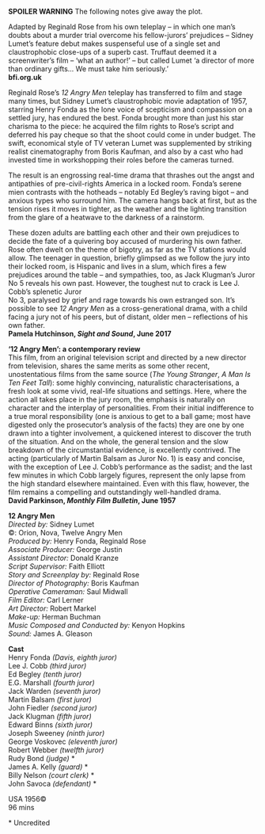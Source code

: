 
**SPOILER WARNING** The following notes give away the plot.

Adapted by Reginald Rose from his own teleplay – in which one man’s doubts about a murder trial overcome his fellow-jurors’ prejudices – Sidney Lumet’s feature debut makes suspenseful use of a single set and claustrophobic close-ups of a superb cast. Truffaut deemed it a screenwriter’s film – ‘what an author!’ – but called Lumet ‘a director of more than ordinary gifts... We must take him seriously.’<br>
**bfi.org.uk**

Reginald Rose’s _12 Angry Men_ teleplay has transferred to film and stage many times, but Sidney Lumet’s claustrophobic movie adaptation of 1957, starring Henry Fonda as the lone voice of scepticism and compassion on a settled jury, has endured the best. Fonda brought more than just his star charisma to the piece: he acquired the film rights to Rose’s script and deferred his pay cheque so that the shoot could come in under budget. The swift, economical style of TV veteran Lumet was supplemented by striking realist cinematography from Boris Kaufman, and also by a cast who had invested time in workshopping their roles before the cameras turned.

The result is an engrossing real-time drama that thrashes out the angst and antipathies of pre-civil-rights America in a locked room. Fonda’s serene mien contrasts with the hotheads – notably Ed Begley’s raving bigot – and anxious types who surround him. The camera hangs back at first, but as the tension rises it moves in tighter, as the weather and the lighting transition from the glare of a heatwave to the darkness of a rainstorm.

These dozen adults are battling each other and their own prejudices to decide the fate of a quivering boy accused of murdering his own father. Rose often dwelt on the theme of bigotry, as far as the TV stations would allow. The teenager in question, briefly glimpsed as we follow the jury into their locked room, is Hispanic and lives in a slum, which fires a few prejudices around the table – and sympathies, too, as Jack Klugman’s Juror No 5 reveals his own past. However, the toughest nut to crack is Lee J. Cobb’s splenetic Juror  
No 3, paralysed by grief and rage towards his own estranged son. It’s possible to see _12 Angry Men_ as a cross-generational drama, with a child facing a jury not of his peers, but of distant, older men – reflections of his own father.<br>
**Pamela Hutchinson, _Sight and Sound_, June 2017**

**‘12 Angry Men’: a contemporary review**<br>
This film, from an original television script and directed by a new director from television, shares the same merits as some other recent, unostentatious films from the same source (_The Young Stranger_, _A Man Is Ten Feet Tall_): some highly convincing, naturalistic characterisations, a fresh look at some vivid, real-life situations and settings. Here, where the action all takes place in the jury room, the emphasis is naturally on character and the interplay of personalities. From their initial indifference to a true moral responsibility (one is anxious to get to a ball game; most have digested only the prosecutor’s analysis of the facts) they are one by one drawn into a tighter involvement, a quickened interest to discover the truth of the situation. And on the whole, the general tension and the slow breakdown of the circumstantial evidence, is excellently contrived. The acting (particularly of Martin Balsam as Juror No. 1) is easy and concise, with the exception of Lee J. Cobb’s performance as the sadist; and the last few minutes in which Cobb largely figures, represent the only lapse from the high standard elsewhere maintained. Even with this flaw, however, the film remains a compelling and outstandingly well-handled drama.<br>
**David Parkinson, _Monthly Film Bulletin_, June 1957**<br>

**12 Angry Men**<br>
_Directed by:_ Sidney Lumet<br>
©: Orion, Nova, Twelve Angry Men<br>
_Produced by:_ Henry Fonda, Reginald Rose<br>
_Associate Producer:_ George Justin<br>
_Assistant Director:_ Donald Kranze<br>
_Script Supervisor:_ Faith Elliott<br>
_Story and Screenplay by:_ Reginald Rose<br>
_Director of Photography:_ Boris Kaufman<br>
_Operative Cameraman:_ Saul Midwall<br>
_Film Editor:_ Carl Lerner<br>
_Art Director:_ Robert Markel<br>
_Make-up:_ Herman Buchman<br>
_Music Composed and Conducted by:_  Kenyon Hopkins<br>
_Sound:_ James A. Gleason<br>

**Cast**<br>
Henry Fonda _(Davis, eighth juror)_<br>
Lee J. Cobb _(third juror)_<br>
Ed Begley _(tenth juror)_<br>
E.G. Marshall _(fourth juror)_<br>
Jack Warden _(seventh juror)_<br>
Martin Balsam _(first juror)_<br>
John Fiedler _(second juror)_<br>
Jack Klugman _(fifth juror)_<br>
Edward Binns _(sixth juror)_<br>
Joseph Sweeney _(ninth juror)_<br>
George Voskovec _(eleventh juror)_<br>
Robert Webber _(twelfth juror)_<br>
Rudy Bond _(judge)_ *<br>
James A. Kelly _(guard)_ *<br>
Billy Nelson _(court clerk)_ *<br>
John Savoca _(defendant)_ *<br>

USA 1956©<br>
96 mins<br>

\* Uncredited<br>
<!--stackedit_data:
eyJoaXN0b3J5IjpbMTgyNjcwNTQ0MCwtMTc1NjQ5NjM5OF19
-->